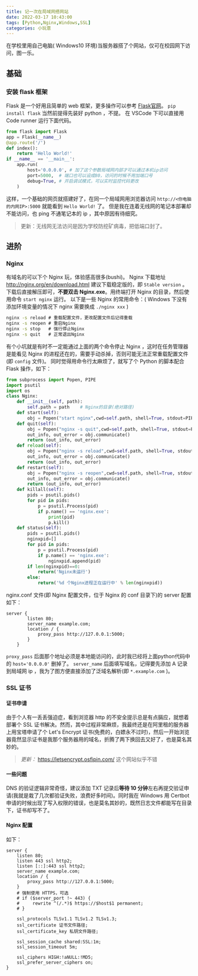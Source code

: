 ```yaml
---
title: 记一次在局域网搭网站
date: 2022-03-17 10:43:00
tags: [Python,Nginx,Windows,SSL]
categories: 小玩意
---
```


在学校里用自己电脑( Windows10 环境)当服务器搭了个网站，仅可在校园网下访问，图一乐。
<!--more-->

## 基础

### 安装 flask 框架

Flask 是一个好用且简单的 web 框架，更多操作可以参考 [Flask官网](https://flask.palletsprojects.com/)。
`pip install flask`
当然前提得先装好 python ，不提。
在 VSCode 下可以直接用 Code runner 运行下面代码。

```python
from flask import Flask
app = Flask(__name__)
@app.route('/')
def index():
    return 'Hello World!'
if __name__ == '__main__':
    app.run(
        host='0.0.0.0', # 加了这个参数局域网内部才可以通过本机ip访问
        port=5000,  # 端口也可以设成80，访问的时候不用加端口号
        debug=True, # 开启调试模式，可以实时监控代码更改
    )
```

这样，一个基础的网页就搭建好了，在同一个局域网用浏览器访问 `http://<你电脑的内网IP>:5000` 就能看到 `Hello World!` 了。
但是我在连着无线网的笔记本部署却不能访问，也 ping 不通笔记本的 ip ，其中原因有待细究。
> 更新：无线网无法访问是因为学校防挖矿病毒，把低端口封了。

## 进阶

### Nginx

有域名的可以下个 Nginx 玩，体验感高很多(bushi)。
Nginx 下载地址 <http://nginx.org/en/download.html>
建议下载稳定版的，即 `Stable version` 。
下载后直接解压即可，**不要双击 Nginx.exe**。用终端打开 Nginx 的目录，然后使用命令 `start nginx` 运行。
以下是一些 Nginx 的常用命令：( Windows 下没有添加环境变量的情况下 nginx 需要换成 `./nginx xxx` )

```cmd
nginx -s reload # 重载配置文件，更改配置文件后记得重载
nginx -s reopen # 重启Nginx
nginx -s stop   # 强行停止Nginx
nginx -s quit   # 正常退出Nginx
```

有个小坑就是有时不一定能通过上面的两个命令停止 Nginx ，这时在任务管理器是能看见 Nginx 的进程还在的，需要手动杀掉，否则可能无法正常重载配置文件(即 `config` 文件)。
同时觉得用命令行太麻烦了，就写了个 Python 的脚本配合 Flask 操作，如下：

```python
from subprocess import Popen, PIPE
import psutil
import os
class Nginx:
    def __init__(self, path):
        self.path = path    # Nginx的目录(绝对路径)
    def start(self):
        obj = Popen("start nginx",cwd=self.path, shell=True, stdout=PIPE, stderr=PIPE)
    def quit(self):
        obj = Popen("nginx -s quit",cwd=self.path, shell=True, stdout=PIPE, stderr=PIPE)  
        out_info, out_error = obj.communicate()
        return (out_info, out_error)
    def reload(self):
        obj = Popen("nginx -s reload",cwd=self.path, shell=True, stdout=PIPE, stderr=PIPE)  
        out_info, out_error = obj.communicate()
        return (out_info, out_error)
    def restart(self):
        obj = Popen("nginx -s reopen",cwd=self.path, shell=True, stdout=PIPE, stderr=PIPE)  
        out_info, out_error = obj.communicate()
        return (out_info, out_error)
    def killall(self):
        pids = psutil.pids()
        for pid in pids:
            p = psutil.Process(pid)
            if p.name() == 'nginx.exe':
                print(pid)
                p.kill()
    def status(self):
        pids = psutil.pids()
        nginxpid=[]
        for pid in pids:
            p = psutil.Process(pid)
            if p.name() == 'nginx.exe':
                nginxpid.append(pid)
        if len(nginxpid)==0:
            return('Nginx未运行')
        else:
            return('%d 个Nginx进程正在运行中' % len(nginxpid))
```

nginx.conf 文件(即 Nginx 配置文件，位于 Nginx 的 conf 目录下)的 server 配置如下：

```config
server {
        listen 80;
        server_name example.com;
        location / {
            proxy_pass http://127.0.0.1:5000;
        }
    }
```

`proxy_pass` 后面那个地址必须是本地能访问的，此时我已经将上面python代码中的 `host='0.0.0.0'` 删掉了。
`server_name` 后面填写域名，记得要先添加 A 记录到局域网 ip ，我为了图方便直接添加了泛域名解析(即 `*.example.com` )。

### SSL 证书

#### 证书申请

由于个人有一丢丢强迫症，看到浏览器 http 的不安全提示总是有点膈应，就想着部署个 SSL 证书解决。然而，其中过程非常麻烦，我最终还是在阿里租的服务器上用宝塔申请了个 Let's Encrypt 证书(免费的，白嫖永不过时)，然后一开始浏览器竟然显示证书是我那个服务器用的域名，折腾了两下换回去又好了，也是莫名其妙的。

> _更新：_
<https://letsencrypt.osfipin.com/>
这个网站似乎不错

#### 一些问题

DNS 的验证逻辑非常奇怪，建议添加 TXT 记录后**等待 10 分钟**左右再提交验证申请(我就是栽了几次都验证失败，浪费好多时间)。同时我在 Windows 用 Certbot 申请的时候出现了写入权限的错误，也是莫名其妙的，既然日志文件都能写在目录下，证书却写不了。

#### Nginx 配置

如下：

```config
server {
    listen 80;
    listen 443 ssl http2;
    listen [::]:443 ssl http2;
    server_name example.com;
    location / {
        proxy_pass http://127.0.0.1:5000;
    }
    # 强制使用 HTTPS，可选
    # if ($server_port !~ 443) {
    #     rewrite ^(/.*)$ https://$host$1 permanent;
    # }

    ssl_protocols TLSv1.1 TLSv1.2 TLSv1.3;
    ssl_certificate 证书文件路径;
    ssl_certificate_key 私钥文件路径;

    ssl_session_cache shared:SSL:1m;
    ssl_session_timeout 5m;

    ssl_ciphers HIGH:!aNULL:!MD5;
    ssl_prefer_server_ciphers on;
}
```
